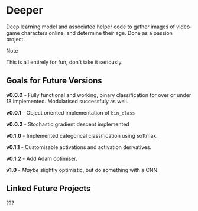 # Deeper
Deep learning model and associated helper code to gather images of video-game characters online, and determine their age. Done as a passion project.

> [!NOTE]
> This is all entirely for fun, don't take it seriously.

## Goals for Future Versions


**v0.0.0** - Fully functional and working, binary classification for over or under 18 implemented. Modularised successfuly as well.

**v0.0.1** - Object oriented implementation of ```bin_class```

**v0.0.2** - Stochastic gradient descent implemented

**v0.1.0** - Implemented categorical classification using softmax.

**v0.1.1** - Customisable activations and activation derivatives.

**v0.1.2** - Add Adam optimiser.

**v1.0** - *Maybe* slightly optimistic, but do something with a CNN.

## Linked Future Projects


???
